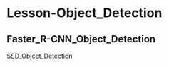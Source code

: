 # Lesson-Object_Detection

Faster_R-CNN_Object_Detection
---------------------------------
SSD_Objcet_Detection

